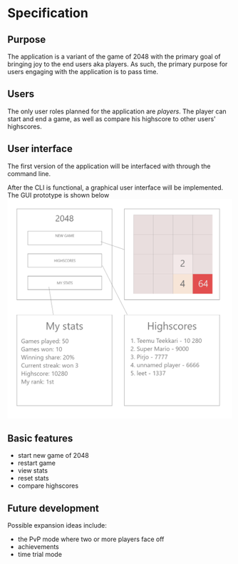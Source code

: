 # Specification

## Purpose
The application is a variant of the game of 2048 with the primary goal of bringing joy to the end users aka players. As such, the primary purpose for users engaging with the application is to pass time.

## Users
The only user roles planned for the application are *players*. The player can start and end a game, as well as compare his highscore to other users' highscores. 

## User interface
The first version of the application will be interfaced with through the command line. 

After the CLI is functional, a graphical user interface will be implemented. The GUI prototype is shown below
![GUI](https://raw.githubusercontent.com/yusifsalam/ot-harjoitustyo/master/documentation/images/prototype.png)

## Basic features
- start new game of 2048
- restart game
- view stats
- reset stats
- compare highscores

## Future development
Possible expansion ideas include:
- the PvP mode where two or more players face off
- achievements
- time trial mode